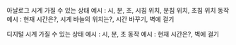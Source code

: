 아날로그 시계
가질 수 있는 상태 예시 : 시, 분, 초, 시침 위치, 분침 위치, 초침 위치 동작 예시 : 현재 시간은?, 시계 바늘의 위치는?, 시간 바꾸기, 벽에 걸기

디지털 시계
가질 수 있는 상태 예시 : 시, 분, 초 동작 예시 : 현재 시간은?, 벽에 걸기